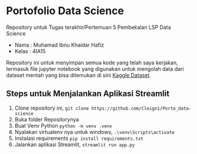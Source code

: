 # Portofolio Data Science

Repository untuk Tugas terakhir/Pertemuan 5 Pembekalan LSP Data Science
- Nama : Muhamad Ibnu Khaidar Hafiz
- Kelas : 4IA15

Repository ini untuk menyimpan semua kode yang telah saya kerjakan, termasuk file jupyter notebook yang digunakan untuk mengolah data dari dataset mentah yang bisa ditemukan di sini
[Kaggle Dataset](https://www.kaggle.com/datasets/pramudyadika/yogyakarta-housing-price-ndonesia).

## Steps untuk Menjalankan Aplikasi Streamlit
1. Clone repository ini, `git clone https://github.com/Cleign1/Porto_data-science`
2. Buka folder Repositorynya
3. Buat Venv Python `python -m venv .venv`
4. Nyalakan virtualenv nya untuk windows, `.\venv\Scripts\activate`
5. Instalasi requirements `pip install requirements.txt`
6. Jalankan aplikasi Streamlit, `streamlit run app.py`